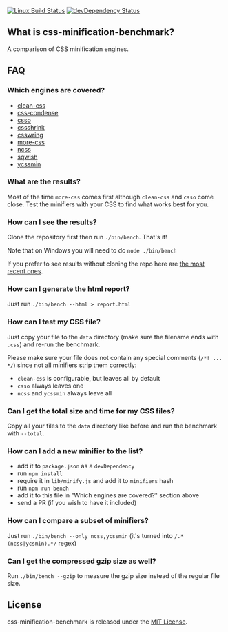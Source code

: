 [![Linux Build Status](https://img.shields.io/travis/GoalSmashers/css-minification-benchmark.svg?style=flat)](https://travis-ci.org/GoalSmashers/css-minification-benchmark)
[![devDependency Status](https://img.shields.io/david/dev/GoalSmashers/css-minification-benchmark.svg?style=flat)](https://david-dm.org/GoalSmashers/css-minification-benchmark#info=devDependencies)

## What is css-minification-benchmark?

A comparison of CSS minification engines.

## FAQ

### Which engines are covered?

* [clean-css](https://github.com/GoalSmashers/clean-css)
* [css-condense](https://github.com/rstacruz/css-condense)
* [csso](https://github.com/css/csso)
* [cssshrink](https://github.com/stoyan/cssshrink)
* [csswring](https://github.com/hail2u/node-csswring)
* [more-css](https://github.com/army8735/more)
* [ncss](https://github.com/kurakin/ncss)
* [sqwish](https://github.com/ded/sqwish)
* [ycssmin](https://github.com/yui/ycssmin)

### What are the results?

Most of the time `more-css` comes first although `clean-css` and `csso` come close. Test the minifiers with your CSS to find what works best for you.

### How can I see the results?

Clone the repository first then run `./bin/bench`. That's it!

Note that on Windows you will need to do `node ./bin/bench`

If you prefer to see results without cloning the repo here are [the most recent ones](http://goalsmashers.github.io/css-minification-benchmark/).

### How can I generate the html report?

Just run `./bin/bench --html > report.html`

### How can I test my CSS file?

Just copy your file to the `data` directory (make sure the filename ends with `.css`) and re-run the benchmark.

Please make sure your file does not contain any special comments (`/*! ... */`) since not all minifiers strip them correctly:

* `clean-css` is configurable, but leaves all by default
* `csso` always leaves one
* `ncss` and `ycssmin` always leave all

### Can I get the total size and time for my CSS files?

Copy all your files to the `data` directory like before and run the benchmark with `--total`.

### How can I add a new minifier to the list?

* add it to `package.json` as a `devDependency`
* run `npm install`
* require it in `lib/minify.js` and add it to `minifiers` hash
* run `npm run bench`
* add it to this file in "Which engines are covered?" section above
* send a PR (if you wish to have it included)

### How can I compare a subset of minifiers?

Just run `./bin/bench --only ncss,ycssmin` (it's turned into `/.*(ncss|ycsmin).*/` regex)

### Can I get the compressed gzip size as well?

Run `./bin/bench --gzip` to measure the gzip size instead of the regular file size.

## License

css-minification-benchmark is released under the [MIT License](https://github.com/GoalSmashers/clean-css/blob/master/LICENSE).
